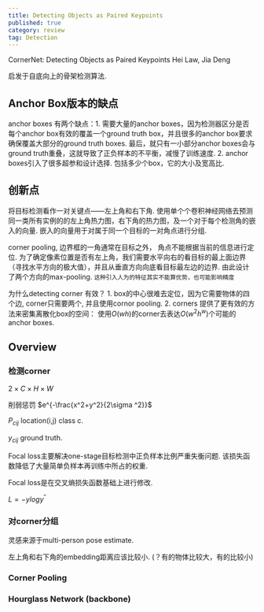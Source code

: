 ```yaml
---
title: Detecting Objects as Paired Keypoints
published: true
category: review
tag: Detection
---
```


CornerNet: Detecting Objects as Paired Keypoints Hei Law, Jia Deng

启发于自底向上的骨架检测算法.

## Anchor Box版本的缺点

anchor boxes 有两个缺点：1. 需要大量的anchor boxes，因为检测器区分是否每个anchor box有效的覆盖一个ground truth box，并且很多的anchor box要求确保覆盖大部分的ground truth boxes. 最后，就只有一小部分anchor boxes会与ground truth重叠，这就导致了正负样本的不平衡，减慢了训练速度. 2. anchor boxes引入了很多超参和设计选择. 包括多少个box，它的大小及宽高比.

## 创新点

将目标检测看作一对关键点——左上角和右下角. 使用单个个卷积神经网络去预测同一类所有实例的的左上角热力图，右下角的热力图，及一个对于每个检测角的嵌入的向量. 嵌入的向量用于对属于同一个目标的一对角点进行分组.

corner pooling, 边界框的一角通常在目标之外， 角点不能根据当前的信息进行定位. 为了确定像素位置是否有左上角，我们需要水平向右的看目标的最上面边界（寻找水平方向的极大值），并且从垂直方向向底看目标最左边的边界.  由此设计了两个方向的max-pooling. `这种引入人为的特征其实不能算优势，也可能影响精度`

为什么detecting corner 有效？ 1. box的中心很难去定位，因为它需要物体的四个边, corner只需要两个, 并且使用cornor pooling. 2. corners 提供了更有效的方法来密集离散化box的空间： 使用$O(wh)$的corner去表达$O(w^2h^w)$个可能的anchor boxes.


## Overview



### 检测corner
$2\times C\times H\times W$

削弱惩罚 $e^{-\frac{x^2+y^2}{2\sigma ^2}}$

$P_{cij}$  location(i,j) class c.

$y_{cij}$ ground truth.

Focal loss主要解决one-stage目标检测中正负样本比例严重失衡问题. 该损失函数降低了大量简单负样本再训练中所占的权重.

Focal loss是在交叉熵损失函数基础上进行修改.

$L=-ylogy^{''}$

### 对corner分组
灵感来源于multi-person pose estimate.

左上角和右下角的embedding距离应该比较小. (？有的物体比较大，有的比较小)

### Corner Pooling

### Hourglass Network (backbone)
